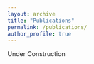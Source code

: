 ```yaml
---
layout: archive
title: "Publications"
permalink: /publications/
author_profile: true
---
```


Under Construction

